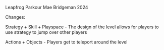 Leapfrog Parkour
Mae Bridgeman 2024

Changes:

Strategy + Skill + Playspace - The design of the level allows for players to use strategy to jump over other players

Actions + Objects - Players get to teleport around the level 
